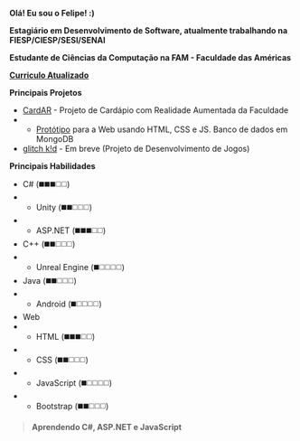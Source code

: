 **Olá! Eu sou o Felipe! :)**

**Estagiário em Desenvolvimento de Software, atualmente trabalhando na FIESP/CIESP/SESI/SENAI**

**Estudante de Ciências da Computação na FAM - Faculdade das Américas**

**[Curriculo Atualizado](https://curriculum.hifeeeh.com/ "Curriculo Atualizado")**

**Principais Projetos**
+ [CardAR](https://github.com/cardapioAR "CardAR") - Projeto de Cardápio com Realidade Aumentada da Faculdade
+ + [Protótipo](https://github.com/cardapioAR/cardAR-web "Protótipo") para a Web usando HTML, CSS e JS. Banco de dados em MongoDB
+ [glitch k!d](https://github.com/glitch-kid "glitch k!d") - Em breve (Projeto de Desenvolvimento de Jogos)

**Principais Habilidades**
+ C# (◼️◼️◼️◻️◻️)
+ + Unity (◼️◼️◻️◻️◻️)
+ + ASP.NET (◼️◼️◼️◻️◻️)
+ C++ (◼️◼️◻️◻️◻️)
+ + Unreal Engine (◼️◻️◻️◻️◻️)
+ Java (◼️◼️◻️◻️◻️)
+ + Android (◼️◻️◻️◻️◻️)
+ Web
+ + HTML (◼️◼️◼️◻️◻️)
+ + CSS (◼️◼️◻️◻️◻️)
+ + JavaScript (◼️◻️◻️◻️◻️)
+ + Bootstrap (◼️◼️◻️◻️◻️)

> **Aprendendo C#, ASP.NET e JavaScript**
